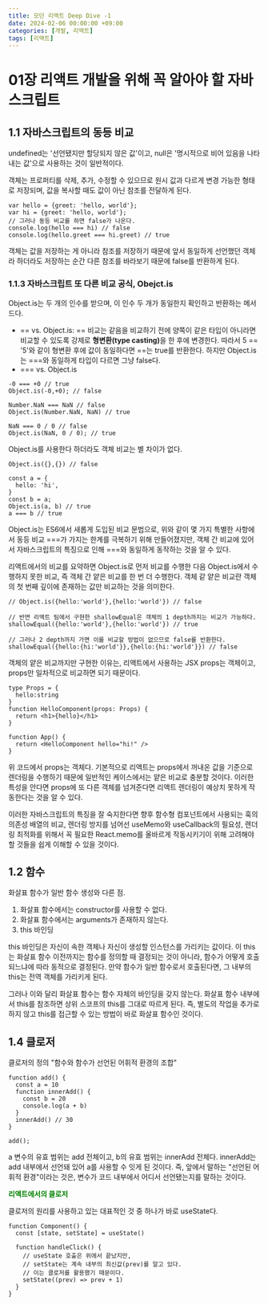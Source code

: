 ```yaml
---
title: 모던 리액트 Deep Dive -1
date: 2024-02-06 00:00:00 +09:00
categories: [개발, 리액트]
tags: [리액트]
---
```


# 01장 리액트 개발을 위해 꼭 알아야 할 자바스크립트

## 1.1 자바스크립트의 동등 비교

undefined는 '선언됐지만 할당되지 않은 값'이고, null은 '명시적으로 비어 있음을 나타내는 값'으로 사용하는 것이 일반적이다.

객체는 프로퍼티를 삭제, 추가, 수정할 수 있으므로 원시 값과 다르게 변경 가능한 형태로 저장되며, 값을 복사할 때도 값이 아닌 참조를 전달하게 된다.

```
var hello = {greet: 'hello, world'};
var hi = {greet: 'hello, world'};
// 그러나 동등 비교를 하면 false가 나온다.
console.log(hello === hi) // false
console.log(hello.greet === hi.greet) // true
```

객체는 값을 저장하는 게 아니라 참조를 저장하기 때문에 앞서 동일하게 선언했던 객체라 하더라도 저장하는 순간 다른 참조를 바라보기 때문에 false를 반환하게 된다.

### 1.1.3 자바스크립트 또 다른 비교 공식, Obejct.is

Object.is는 두 개의 인수를 받으며, 이 인수 두 개가 동일한지 확인하고 반환하는 메서드다.

- == vs. Object.is: == 비교는 같음을 비교하기 전에 양쪽이 같은 타입이 아니라면 비교할 수 있도록 강제로 <b>형변환(type casting)</b>을 한 후에 변경한다. 따라서 5 == '5'와 같이 형변환 후에 값이 동일하다면 ==는 true를 반환한다. 하지만 Object.is는 ===와 동일하게 타입이 다르면 그냥 false다.
- === vs. Object.is

```
-0 === +0 // true
Object.is(-0,+0); // false

Number.NaN === NaN // false
Object.is(Number.NaN, NaN) // true

NaN === 0 / 0 // false
Object.is(NaN, 0 / 0); // true
```

Object.is를 사용한다 하더라도 객체 비교는 별 차이가 없다.

```
Object.is({},{}) // false

const a = {
  hello: 'hi',
}
const b = a;
Object.is(a, b) // true
a === b // true
```

Object.is는 ES6에서 새롭게 도입된 비교 문법으로, 위와 같이 몇 가지 특별한 사항에서 동등 비교 ===가 가지는 한계를 극복하기 위해 만들어졌지만, 객체 간 비교에 있어서 자바스크립트의 특징으로 인해 ===와 동일하게 동작하는 것을 알 수 있다.

리액트에서의 비교를 요약하면 Object.is로 먼저 비교를 수행한 다음 Object.is에서 수행하지 못한 비교, 즉 객체 간 얕은 비교를 한 번 더 수행한다. 객체 같 얕은 비교란 객체의 첫 번째 깊이에 존재하는 값만 비교하는 것을 의미한다.

```
// Object.is({hello:'world'},{hello:'world'}) // false

// 반면 리액트 팀에서 구현한 shallowEqual은 객체의 1 depth까지는 비교가 가능하다.
shallowEqual({hello:'world'},{hello:'world'}) // true

// 그러나 2 depth까지 가면 이를 비교할 방법이 없으므로 false를 반환한다.
shallowEqual({hello:{hi:'world'}},{hello:{hi:'world'}}) // false
```

객체의 얕은 비교까지만 구현한 이유는, 리액트에서 사용하는 JSX props는 객체이고, props만 일차적으로 비교하면 되기 때문이다.

```
type Props = {
  hello:string
}
function HelloComponent(props: Props) {
  return <h1>{hello}</h1>
}

function App() {
  return <HelloComponent hello="hi!" />
}
```

위 코드에서 props는 객체다. 기본적으로 리액트는 props에서 꺼내온 값을 기준으로 렌더링을 수행하기 때문에 일반적인 케이스에서는 얕은 비교로 충분할 것이다. 이러한 특성을 안다면 props에 또 다른 객체를 넘겨준다면 리액트 렌더링이 예상치 못하게 작동한다는 것을 알 수 있다.

이러한 자바스크립트의 특징을 잘 숙지한다면 향후 함수형 컴포넌트에서 사용되는 훅의 의존성 배열의 비교, 렌더링 방지를 넘어선 useMemo와 useCallback의 필요성, 렌더링 최적화를 위해서 꼭 필요한 React.memo를 올바르게 작동시키기이 위해 고려해야 할 것들을 쉽게 이해할 수 있을 것이다.

## 1.2 함수

화살표 함수가 일반 함수 생성와 다른 점.

1. 화살표 함수에서는 constructor를 사용할 수 없다.
2. 화살표 함수에서는 arguments가 존재하지 않는다.
3. this 바인딩

this 바인딩은 자신이 속한 객체나 자신이 생성할 인스턴스를 가리키는 값이다. 이 this는 화살표 함수 이전까지는 함수를 정의할 때 결정되는 것이 아니라, 함수가 어떻게 호출되느냐에 따라 동적으로 결정된다. 만약 함수가 일반 함수로서 호출된다면, 그 내부의 this는 전역 객체를 가리키게 된다.

그러나 이와 달리 화살표 함수는 함수 자체의 바인딩을 갖지 않는다. 화살표 함수 내부에서 this를 참조하면 상위 스코프의 this를 그대로 따르게 된다.
즉, 별도의 작업을 추가로 하지 않고 this를 접근할 수 있는 방법이 바로 화살표 함수인 것이다.

## 1.4 클로저

클로저의 정의 "함수와 함수가 선언된 어휘적 환경의 조합"

```
function add() {
  const a = 10
  function innerAdd() {
    const b = 20
    console.log(a + b)
  }
  innerAdd() // 30
}

add();
```

a 변수의 유효 범위는 add 전체이고, b의 유효 범위는 innerAdd 전체다. innerAdd는 add 내부에서 선언돼 있어 a를 사용할 수 잇게 된 것이다. 즉, 앞에서 말하는 "선언된 어휘적 환경"이라는 것은, 변수가 코드 내부에서 어디서 선언됐는지를 말하는 것이다.

<span style='color:#008000;font-weight:bold'>리액트에서의 클로저</span>

클로저의 원리를 사용하고 있는 대표적인 것 중 하나가 바로 useState다.

```
function Component() {
  const [state, setState] = useState()

  function handleClick() {
    // useState 호출은 위에서 끝났지만,
    // setState는 계속 내부의 최신값(prev)를 알고 있다.
    // 이는 클로저를 활용했기 때문이다.
    setState((prev) => prev + 1)
  }
}
```
